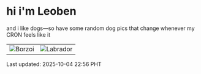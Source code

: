 # hi i'm Leoben

and i like dogs—so have some random dog pics that change whenever my CRON feels like it

|  |  |
|--------|----------|
| ![Borzoi](https://random-dog-vercel.vercel.app/api/random-borzoi?v=1759589770) | ![Labrador](https://random-dog-vercel.vercel.app/api/random-labrador?v=1759589770) |

Last updated: 2025-10-04 22:56 PHT
